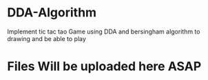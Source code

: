 # DDA-Algorithm
Implement tic tac tao Game using DDA and bersingham algorithm to drawing and be able to play

# Files Will be uploaded here ASAP
